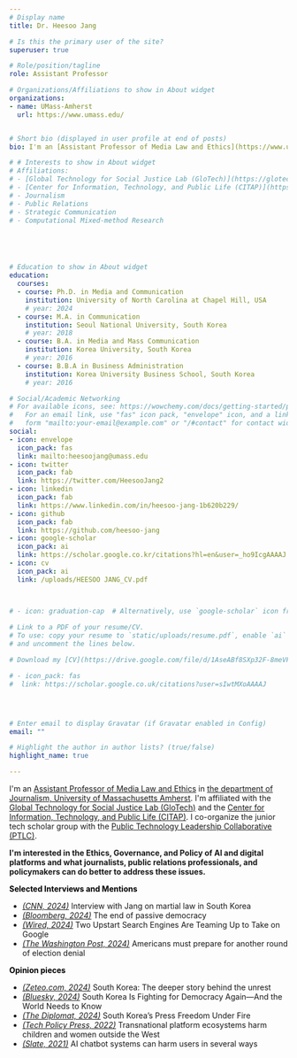 ```yaml
---
# Display name
title: Dr. Heesoo Jang

# Is this the primary user of the site?
superuser: true

# Role/position/tagline
role: Assistant Professor

# Organizations/Affiliations to show in About widget
organizations:
- name: UMass-Amherst
  url: https://www.umass.edu/


# Short bio (displayed in user profile at end of posts)
bio: I'm an [Assistant Professor of Media Law and Ethics](https://www.umass.edu/journalism/news/journalism-announces-hiring-heesoo-jang) in [the department of Journalism, University of Massachusetts Amherst](https://www.umass.edu/journalism/).

# # Interests to show in About widget
# Affiliations:
# - [Global Technology for Social Justice Lab (GloTech)](https://glotechlab.net/)
# - [Center for Information, Technology, and Public Life (CITAP)](https://citap.unc.edu/)
# - Journalism
# - Public Relations
# - Strategic Communication
# - Computational Mixed-method Research





# Education to show in About widget
education:
  courses:
  - course: Ph.D. in Media and Communication
    institution: University of North Carolina at Chapel Hill, USA
    # year: 2024
  - course: M.A. in Communication
    institution: Seoul National University, South Korea
    # year: 2018
  - course: B.A. in Media and Mass Communication
    institution: Korea University, South Korea
    # year: 2016
  - course: B.B.A in Business Administration
    institution: Korea University Business School, South Korea
    # year: 2016 

# Social/Academic Networking
# For available icons, see: https://wowchemy.com/docs/getting-started/page-builder/#icons
#   For an email link, use "fas" icon pack, "envelope" icon, and a link in the
#   form "mailto:your-email@example.com" or "/#contact" for contact widget.
social:
- icon: envelope
  icon_pack: fas
  link: mailto:heesoojang@umass.edu
- icon: twitter
  icon_pack: fab
  link: https://twitter.com/HeesooJang2
- icon: linkedin
  icon_pack: fab
  link: https://www.linkedin.com/in/heesoo-jang-1b620b229/
- icon: github
  icon_pack: fab
  link: https://github.com/heesoo-jang
- icon: google-scholar
  icon_pack: ai
  link: https://scholar.google.co.kr/citations?hl=en&user=_ho9IcgAAAAJ
- icon: cv
  icon_pack: ai
  link: /uploads/HEESOO JANG_CV.pdf



# - icon: graduation-cap  # Alternatively, use `google-scholar` icon from `ai` icon pack
 
# Link to a PDF of your resume/CV.
# To use: copy your resume to `static/uploads/resume.pdf`, enable `ai` icons in `params.toml`, 
# and uncomment the lines below.

# Download my [CV](https://drive.google.com/file/d/1AseABf8SXp32F-8meVFYr5okzXXGVAyI/view?usp=sharing)

# - icon_pack: fas
#  link: https://scholar.google.co.uk/citations?user=sIwtMXoAAAAJ




# Enter email to display Gravatar (if Gravatar enabled in Config)
email: ""

# Highlight the author in author lists? (true/false)
highlight_name: true

---
```


I'm an [Assistant Professor of Media Law and Ethics](https://www.umass.edu/journalism/news/journalism-announces-hiring-heesoo-jang) in [the department of Journalism, University of Massachusetts Amherst](https://www.umass.edu/journalism/). I'm affiliated with the [Global Technology for Social Justice Lab (GloTech)](https://glotechlab.net/) and the [Center for Information, Technology, and Public Life (CITAP)](https://citap.unc.edu/). I co-organize the junior tech scholar group with the [Public Technology Leadership Collaborative (PTLC)](https://datasociety.net/public-technology-leadership-collaborative/).

**I'm interested in the Ethics, Governance, and Policy of AI and digital platforms and what journalists, public relations professionals, and policymakers can do better to address these issues.**

<!-- **<span style="color: black;">Meet me in person this summer:</span>**
- <i> [AEJMC 2025](https://tarheels.live/aejmcsoutheast2025/)</i> @Chapel Hill, NC, USA <br>
Law & Policy division, March 15 8:00 a.m. – 9:45 a.m. <br>
"Beyond Innovation Diffusion Theory: Stakeholder Perspectives in News Coverage of Legal AI Adoption" **(Top Faculty Paper)** <br> -->

<!-- As AI and digital platforms transform how information is produced and disseminated, I investigate their implications for democratic governance, social equity, and institutional transparency. I focus on addressing the disproportionate harms these technologies impose on historically marginalized communities, including but not limited to women, children, people of color, and populations in the [Majority World](https://dl.acm.org/doi/abs/10.1145/3584931.3608439). I am particularly focused on the impact of these technologies on journalism, public relations, and legal systems—critical pillars of a healthy democracy that hold power to account, amplify marginalized voices, and foster informed public debate. -->

**<span style="color: black;">Selected Interviews and Mentions</span>**
- <i>[(CNN, 2024)](https://youtu.be/VF-XQp4BBW4)</i> Interview with Jang on martial law in South Korea
- <i>[(Bloomberg, 2024)](https://www.bloomberg.com/news/features/2024-12-06/south-korea-s-brush-with-martial-law-is-a-warning-to-democratic-nations)</i> The end of passive democracy
- <i>[(Wired, 2024)](https://www.wired.com/story/ecosia-qwant-eusp-take-on-google-search-index/)</i> Two Upstart Search Engines Are Teaming Up to Take on Google
- <i>[(The Washington Post, 2024)](https://www.washingtonpost.com/opinions/2024/05/14/election-denial-prevention/)</i> Americans must prepare for another round of election denial

**<span style="color: black;">Opinion pieces</span>**

- <i>[(Zeteo.com, 2024)](https://zeteo.com/p/south-korea-deeper-story-democracy-martial-law-yoon)</i> South Korea: The deeper story behind the unrest
- <i>[(Bluesky, 2024)](https://bsky.app/profile/heesoojang.bsky.social/post/3lcfwf2fldc2e)</i> South Korea Is Fighting for Democracy Again—And the World Needs to Know
- <i>[(The Diplomat, 2024)](https://thediplomat.com/2024/03/south-koreas-press-freedom-under-fire/)</i> South Korea’s Press Freedom Under Fire
- <i>[(Tech Policy Press, 2022)](https://techpolicy.press/tech-companies-sit-on-sidelines-while-korean-children-are-drawn-into-digital-sex-trafficking/)</i> Transnational platform ecosystems harm children and women outside the West
- <i>[(Slate, 2021)](https://slate.com/technology/2021/04/scatterlab-lee-luda-chatbot-kakaotalk-ai-privacy.html)</i> AI chatbot systems can harm users in several ways

